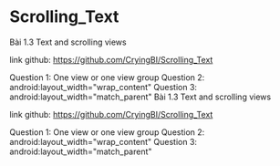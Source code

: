 # Scrolling_Text
Bài 1.3 Text and scrolling views

link github: https://github.com/CryingBI/Scrolling_Text

Question 1: One view or one view group
Question 2: android:layout_width="wrap_content"
Question 3: android:layout_width="match_parent"
Bài 1.3 Text and scrolling views

link github: https://github.com/CryingBI/Scrolling_Text

Question 1: One view or one view group
Question 2: android:layout_width="wrap_content"
Question 3: android:layout_width="match_parent"


